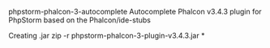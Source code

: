 phpstorm-phalcon-3-autocomplete
Autocomplete Phalcon v3.4.3 plugin for PhpStorm based on the Phalcon/ide-stubs

Creating .jar
zip -r phpstorm-phalcon-3-plugin-v3.4.3.jar *
